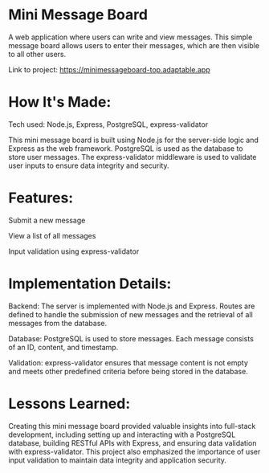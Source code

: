 # Mini Message Board
A web application where users can write and view messages. This simple message board allows users to enter their messages, which are then visible to all other users.


Link to project: https://minimessageboard-top.adaptable.app

# How It's Made:
Tech used: Node.js, Express, PostgreSQL, express-validator

This mini message board is built using Node.js for the server-side logic and Express as the web framework. PostgreSQL is used as the database to store user messages. The express-validator middleware is used to validate user inputs to ensure data integrity and security.

# Features:
Submit a new message

View a list of all messages

Input validation using express-validator

# Implementation Details:
Backend: The server is implemented with Node.js and Express. Routes are defined to handle the submission of new messages and the retrieval of all messages from the database.

Database: PostgreSQL is used to store messages. Each message consists of an ID, content, and timestamp.

Validation: express-validator ensures that message content is not empty and meets other predefined criteria before being stored in the database.

# Lessons Learned:
Creating this mini message board provided valuable insights into full-stack development, including setting up and interacting with a PostgreSQL database, building RESTful APIs with Express, and ensuring data validation with express-validator. This project also emphasized the importance of user input validation to maintain data integrity and application security.


